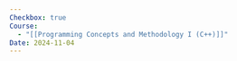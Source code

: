 ```yaml
---
Checkbox: true
Course:
  - "[[Programming Concepts and Methodology I (C++)]]"
Date: 2024-11-04
---
```


